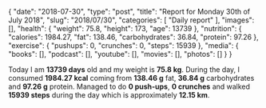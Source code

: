 {
    "date": "2018-07-30",
    "type": "post",
    "title": "Report for Monday 30th of July 2018",
    "slug": "2018\/07\/30",
    "categories": [
        "Daily report"
    ],
    "images": [],
    "health": {
        "weight": 75.8,
        "height": 173,
        "age": 13739
    },
    "nutrition": {
        "calories": 1984.27,
        "fat": 138.46,
        "carbohydrates": 36.84,
        "protein": 97.26
    },
    "exercise": {
        "pushups": 0,
        "crunches": 0,
        "steps": 15939
    },
    "media": {
        "books": [],
        "podcast": [],
        "youtube": [],
        "movies": [],
        "photos": []
    }
}

Today I am <strong>13739 days</strong> old and my weight is <strong>75.8 kg</strong>. During the day, I consumed <strong>1984.27 kcal</strong> coming from <strong>138.46 g</strong> fat, <strong>36.84 g</strong> carbohydrates and <strong>97.26 g</strong> protein. Managed to do <strong>0 push-ups</strong>, <strong>0 crunches</strong> and walked <strong>15939 steps</strong> during the day which is approximately <strong>12.15 km</strong>.